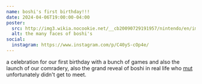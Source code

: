 ```yaml
---
name: boshi's first birthday!!!
date: 2024-04-06T19:00:00-04:00
poster:
  src: http://img3.wikia.nocookie.net/__cb20090729191957/nintendo/en/images/5/5a/Boshi.jpg
  alt: the many faces of boshi's
social:
  instagram: https://www.instagram.com/p/C40yS-cOp4e/
---
```


a celebration for our first birthday with a bunch of games and also the launch of our comradery, also the grand reveal of boshi in real life who <a href="https://mut.media">mut</a> unfortunately didn't get to meet.